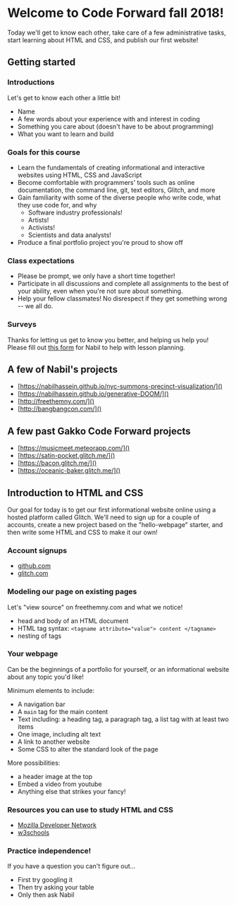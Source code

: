 # Welcome to Code Forward fall 2018!
Today we'll get to know each other, take care of a few administrative tasks, start learning about HTML and CSS, and publish our first website!

## Getting started
### Introductions
Let's get to know each other a little bit!
- Name
- A few words about your experience with and interest in coding
- Something you care about (doesn't have to be about programming)
- What you want to learn and build

### Goals for this course
- Learn the fundamentals of creating informational and interactive websites using HTML, CSS and JavaScript
- Become comfortable with programmers' tools such as online documentation, the command line, git, text editors, Glitch, and more
- Gain familiarity with some of the diverse people who write code, what they use code for, and why
  - Software industry professionals!
  - Artists!
  - Activists!
  - Scientists and data analysts!
- Produce a final portfolio project you're proud to show off

### Class expectations
- Please be prompt, we only have a short time together!
- Participate in all discussions and complete all assignments to the best of your ability, even when you're not sure about something.
- Help your fellow classmates! No disrespect if they get something wrong -- we all do.

### Surveys
Thanks for letting us get to know you better, and helping us help you!
Please fill out [this form](https://docs.google.com/forms/d/e/1FAIpQLSde01dLh0cFII7EFCU_cAjMxHzFKJHuIJn5NAFb5-ej4lE8qw/viewform) for Nabil to help with lesson planning.

## A few of Nabil's projects
- [https://nabilhassein.github.io/nyc-summons-precinct-visualization/]()
- [https://nabilhassein.github.io/generative-DOOM/]()
- [http://freethemny.com/]()
- [http://bangbangcon.com/]()

## A few past Gakko Code Forward projects
- [https://musicmeet.meteorapp.com/]()
- [https://satin-pocket.glitch.me/]()
- [https://bacon.glitch.me/]()
- [https://oceanic-baker.glitch.me/]()

## Introduction to HTML and CSS
Our goal for today is to get our first informational website online using a hosted platform called Glitch. We'll need to sign up for a couple of accounts, create a new project based on the "hello-webpage" starter, and then write some HTML and CSS to make it our own!

### Account signups
- [github.com]()
- [glitch.com]()

### Modeling our page on existing pages
Let's "view source" on freethemny.com and what we notice!
- head and body of an HTML document
- HTML tag syntax: `<tagname attribute="value"> content </tagname>`
- nesting of tags

### Your webpage
Can be the beginnings of a portfolio for yourself, or an informational website about any topic you'd like!

Minimum elements to include:
- A navigation bar
- A `main` tag for the main content
- Text including: a heading tag, a paragraph tag, a list tag with at least two items
- One image, including alt text
- A link to another website
- Some CSS to alter the standard look of the page

More possibilities:
- a header image at the top
- Embed a video from youtube
- Anything else that strikes your fancy!

### Resources you can use to study HTML and CSS
- [Mozilla Developer Network](https://developer.mozilla.org/en-US/docs/Web)
- [w3schools](https://www.w3schools.com/)

### Practice independence!
If you have a question you can't figure out...
- First try googling it
- Then try asking your table
- Only then ask Nabil
